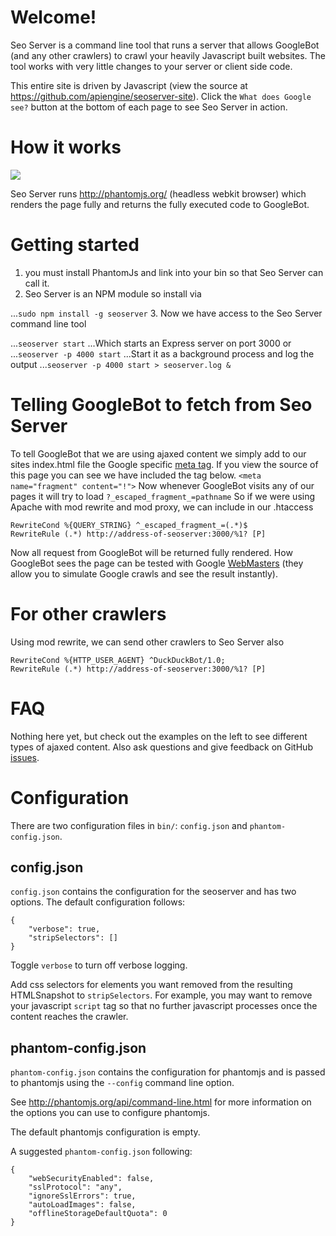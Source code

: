 # Welcome!
Seo Server is a command line tool that runs a server that allows
GoogleBot (and any other crawlers) to crawl your heavily Javascript
built websites. The tool works with very little changes to your
server or client side code.

This entire site is driven by Javascript (view the source at https://github.com/apiengine/seoserver-site).
Click the `What does Google see?` button at the bottom of each page to see Seo Server in action.

# How it works
<img src="http://yuml.me/5b1b60bb" />

Seo Server runs http://phantomjs.org/ (headless webkit browser) which renders the page fully and
returns the fully executed code to GoogleBot.

# Getting started
1. you must install PhantomJs and link into your bin so that Seo Server can call it.
2. Seo Server is an NPM module so install via

...`sudo npm install -g seoserver`
3. Now we have access to the Seo Server command line tool

...`seoserver start`
...Which starts an Express server on port 3000 or
...`seoserver -p 4000 start`
...Start it as a background process and log the output
...`seoserver -p 4000 start > seoserver.log &`

# Telling GoogleBot to fetch from Seo Server
To tell GoogleBot that we are using ajaxed content we simply add to our sites
index.html file the Google specific
<a href="https://developers.google.com/webmasters/ajax-crawling/docs/specification">meta tag</a>.
If you view the source of this page you can see we have included the tag below.
`<meta name="fragment" content="!">`
Now whenever GoogleBot visits any of our pages it will try to load `?_escaped_fragment_=pathname`
So if we were using Apache with mod rewrite and mod proxy, we can include in our .htaccess
```
RewriteCond %{QUERY_STRING} ^_escaped_fragment_=(.*)$
RewriteRule (.*) http://address-of-seoserver:3000/%1? [P]
```
Now all request from GoogleBot will be returned fully rendered.
How GoogleBot sees the page can be tested with Google
<a href="http://www.google.com/webmasters/">WebMasters</a>
(they allow you to simulate Google crawls and see the result instantly).

# For other crawlers
Using mod rewrite, we can send other crawlers to Seo Server also
```
RewriteCond %{HTTP_USER_AGENT} ^DuckDuckBot/1.0;
RewriteRule (.*) http://address-of-seoserver:3000/%1? [P]
```

# FAQ
Nothing here yet, but check out the examples on the left to see different types of ajaxed content.
Also ask questions and give feedback on GitHub <a href="https://github.com/apiengine/seoserver/issues">issues</a>.

# Configuration
There are two configuration files in `bin/`: `config.json` and `phantom-config.json`.

## config.json
`config.json` contains the configuration for the seoserver and has two options. The default configuration follows:
```
{
    "verbose": true,
    "stripSelectors": []
}
```

Toggle `verbose` to turn off verbose logging.

Add css selectors for elements you want removed from the resulting HTMLSnapshot to `stripSelectors`.
For example, you may want to remove your javascript `script` tag so that no further javascript processes
once the content reaches the crawler.

## phantom-config.json
`phantom-config.json` contains the configuration for phantomjs and is passed to
phantomjs using the `--config` command line option.

See http://phantomjs.org/api/command-line.html for more information on the options you can use to configure phantomjs.

The default phantomjs configuration is empty.

A suggested `phantom-config.json` following:
```
{
    "webSecurityEnabled": false,
    "sslProtocol": "any",
    "ignoreSslErrors": true,
    "autoLoadImages": false,
    "offlineStorageDefaultQuota": 0
}
```
